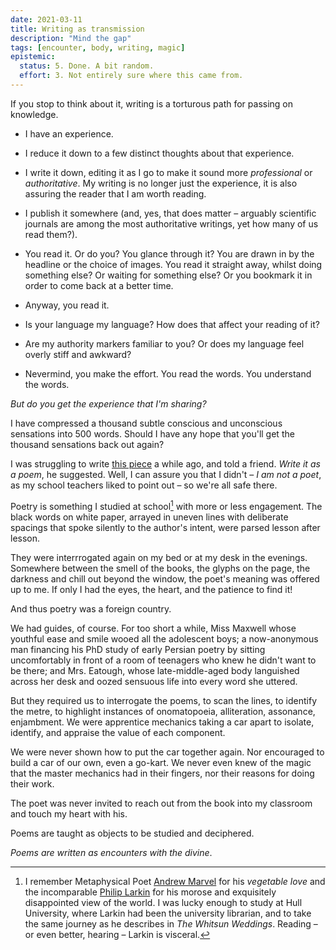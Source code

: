 ```yaml
---
date: 2021-03-11
title: Writing as transmission
description: "Mind the gap"
tags: [encounter, body, writing, magic]
epistemic:
  status: 5. Done. A bit random.
  effort: 3. Not entirely sure where this came from.
---
```


If you stop to think about it, writing is a torturous path for passing on knowledge.

- I have an experience.

- I reduce it down to a few distinct thoughts about that experience.

- I write it down, editing it as I go to make it sound more _professional_ or _authoritative_. My writing is no longer just the experience, it is also assuring the reader that I am worth reading.

- I publish it somewhere (and, yes, that does matter – arguably scientific journals are among the most authoritative writings, yet how many of us read them?).

- You read it. Or do you? You glance through it? You are drawn in by the headline or the choice of images. You read it straight away, whilst doing something else? Or waiting for something else? Or you bookmark it in order to come back at a better time.

- Anyway, you read it.

- Is your language my language? How does that affect your reading of it?

- Are my authority markers familiar to you? Or does my language feel overly stiff and awkward?

- Nevermind, you make the effort. You read the words. You understand the words.

_But do you get the experience that I'm sharing?_

I have compressed a thousand subtle conscious and unconscious sensations into 500 words. Should I have any hope that you'll get the thousand sensations back out again?

I was struggling to write [this piece](/posts/encountering-real-magic/) a while ago, and told a friend. _Write it as a poem_, he suggested. Well, I can assure you that I didn't – _I am not a poet_, as my school teachers liked to point out – so we're all safe there.

Poetry is something I studied at school[^fn-poets] with more or less engagement. The black words on white paper, arrayed in uneven lines with deliberate spacings that spoke silently to the author's intent, were parsed lesson after lesson.

They were interrrogated again on my bed or at my desk in the evenings. Somewhere between the smell of the books, the glyphs on the page, the darkness and chill out beyond the window, the poet's meaning was offered up to me. If only I had the eyes, the heart, and the patience to find it!

[^fn-poets]: I remember Metaphysical Poet [Andrew Marvel](https://poetryarchive.org/poem/to-his-coy-mistress/) for his _vegetable love_ and the incomparable [Philip Larkin](https://poetryarchive.org/poem/whitsun-weddings/) for his morose and exquisitely disappointed view of the world. I was lucky enough to study at Hull University, where Larkin had been the university librarian, and to take the same journey as he describes in _The Whitsun Weddings_. Reading – or even better, hearing – Larkin is visceral.

And thus poetry was a foreign country.

We had guides, of course. For too short a while, Miss Maxwell whose youthful ease and smile wooed all the adolescent boys; a now-anonymous man financing his PhD study of early Persian poetry by sitting uncomfortably in front of a room of teenagers who knew he didn't want to be there; and Mrs. Eatough, whose late-middle-aged body languished across her desk and oozed sensuous life into every word she uttered.

But they required us to interrogate the poems, to scan the lines, to identify the metre, to highlight instances of onomatopoeia, alliteration, assonance, enjambment. We were apprentice mechanics taking a car apart to isolate, identify, and appraise the value of each component.

We were never shown how to put the car together again. Nor encouraged to build a car of our own, even a go-kart. We never even knew of the magic that the master mechanics had in their fingers, nor their reasons for doing their work.

The poet was never invited to reach out from the book into my classroom and touch my heart with his.

Poems are taught as objects to be studied and deciphered.

_Poems are written as encounters with the divine_.
